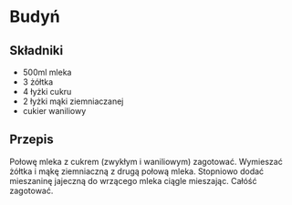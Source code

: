 # Budyń

## Składniki
- 500ml mleka
- 3 żółtka
- 4 łyżki cukru
- 2 łyżki mąki ziemniaczanej
- cukier waniliowy

## Przepis

Połowę mleka z cukrem (zwykłym i waniliowym) zagotować. Wymieszać żółtka i mąkę ziemniaczną z drugą połową mleka. Stopniowo dodać mieszaninę jajeczną do wrzącego mleka ciągle mieszając. Całóść zagotować.